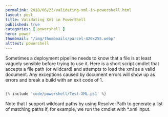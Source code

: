 ```yaml
---
permalink: 2018/06/23/validating-xml-in-powershell.html
layout: post
title: Validating Xml in PowerShell
published: true 
categories: [ powershell ]
hero: power
thumbnail: "/img/thumbnails/parcel-420x255.webp"
alttext: powershell
---
```


Sometimes a deployment pipeline needs to know that a file is at least vaguely sensible before trying to use it. Here is a 
short script cmdlet that accepts a file path (or wildcard) and attempts to load the xml as a valid document. Any exceptions 
caused by document errors will show up as errors and break a build with an exit code of 1.

```powershell

{% include 'code/powershell/Test-XML.ps1' %}

```

Note that I support wildcard paths by using Resolve-Path to generate a list of matching paths if, for example, we run the cmdlet 
with *.xml input.
